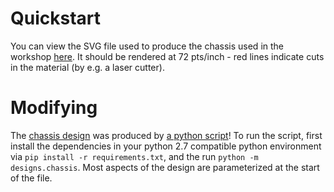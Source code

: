 # Quickstart
You can view the SVG file used to produce the chassis used in the workshop
[here](chassis.svg). It should be rendered at 72 pts/inch - red lines indicate
cuts in the material (by e.g. a laser cutter).

# Modifying
The [chassis design](chassis.svg) was produced by
[a python script](designs/chassis.py)! To run the script, first install the
dependencies in your python 2.7 compatible python environment via
`pip install -r requirements.txt`, and the run `python -m designs.chassis`. Most
aspects of the design are parameterized at the start of the file.
